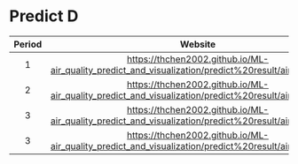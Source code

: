 # Predict D  
| Period | Website |
|:------:|:-------:|
|1| <https://thchen2002.github.io/ML-air_quality_predict_and_visualization/predict%20result/airquality1.html> |
|2| <https://thchen2002.github.io/ML-air_quality_predict_and_visualization/predict%20result/airquality2.html> |
|3| <https://thchen2002.github.io/ML-air_quality_predict_and_visualization/predict%20result/airquality3.html> |
|3| <https://thchen2002.github.io/ML-air_quality_predict_and_visualization/predict%20result/airquality4.html> |
